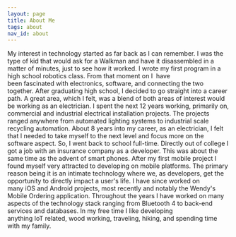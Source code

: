 ```yaml
---
layout: page
title: About Me
tags: about
nav_id: about
---
```


My interest in technology started as far back as I can remember. 
I was the type of kid that would ask for a Walkman and have it 
disassembled in a matter of minutes, just to see how it worked. I wrote 
my first program in a high school robotics class. From that moment on I 
have been fascinated with electronics, software, and connecting the two 
together. After graduating high school, I decided to go straight into a 
career path. A great area, which I felt, was a blend of both areas of 
interest would be working as an electrician. I spent the next 12 years 
working, primarily on, commercial and industrial electrical installation 
projects. The projects ranged anywhere from automated lighting systems 
to industrial scale recycling automation. About 8 years into my career, 
as an electrician, I felt that I needed to take myself to the next level 
and focus more on the software aspect. So, I went back to school 
full-time. Directly out of college I got a job with an insurance company 
as a developer. This was about the same time as the advent of smart 
phones. After my first mobile project I found myself very attracted to 
developing on mobile platforms. The primary reason being it is an 
intimate technology where we, as developers, get the opportunity to 
directly impact a user's life. I have since worked on many iOS and 
Android projects, most recently and notably the Wendy's Mobile Ordering 
application. Throughout the years I have worked on many aspects of the 
technology stack ranging from Bluetooth 4 to back-end services and 
databases. In my free time I like developing anything IoT related, wood 
working, traveling, hiking, and spending time with my family.
